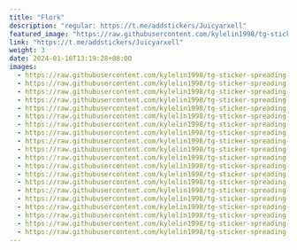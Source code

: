```yaml
---
title: "Flork"
description: "regular: https://t.me/addstickers/Juicyarxell"
featured_image: "https://raw.githubusercontent.com/kylelin1998/tg-sticker-spreading-worldwide-images/main/img/92702904-fb69-435f-99fa-ec197ee5c51d.jpg"
link: "https://t.me/addstickers/Juicyarxell"
weight: 3
date: 2024-01-16T13:19:28+08:00
images:
  - https://raw.githubusercontent.com/kylelin1998/tg-sticker-spreading-worldwide-images/main/img/92702904-fb69-435f-99fa-ec197ee5c51d.jpg
  - https://raw.githubusercontent.com/kylelin1998/tg-sticker-spreading-worldwide-images/main/img/a97fa5eb-a4aa-4a9a-aa36-d75a2c95c942.jpg
  - https://raw.githubusercontent.com/kylelin1998/tg-sticker-spreading-worldwide-images/main/img/dcb1f216-7a95-40f0-9db6-8f9e4482beb5.jpg
  - https://raw.githubusercontent.com/kylelin1998/tg-sticker-spreading-worldwide-images/main/img/3e4fc663-baf7-4765-9a2b-31a2761aad18.jpg
  - https://raw.githubusercontent.com/kylelin1998/tg-sticker-spreading-worldwide-images/main/img/51502c18-0600-4bf6-9b49-15f624a01c97.jpg
  - https://raw.githubusercontent.com/kylelin1998/tg-sticker-spreading-worldwide-images/main/img/9db56bb6-f063-4c9e-82ad-ce5b20baea77.jpg
  - https://raw.githubusercontent.com/kylelin1998/tg-sticker-spreading-worldwide-images/main/img/9be5031b-c8a6-4fd6-a1c7-887a25a771ca.jpg
  - https://raw.githubusercontent.com/kylelin1998/tg-sticker-spreading-worldwide-images/main/img/34ce64de-8cef-4d98-b385-16f958fbfcae.jpg
  - https://raw.githubusercontent.com/kylelin1998/tg-sticker-spreading-worldwide-images/main/img/97a9a015-ddb3-4930-b05d-8b9b2b37b706.jpg
  - https://raw.githubusercontent.com/kylelin1998/tg-sticker-spreading-worldwide-images/main/img/283fb6b6-71ff-41b3-b7be-eafb69a98fcb.jpg
  - https://raw.githubusercontent.com/kylelin1998/tg-sticker-spreading-worldwide-images/main/img/7d86b297-0eb2-440b-aa59-46e656beb1e8.jpg
  - https://raw.githubusercontent.com/kylelin1998/tg-sticker-spreading-worldwide-images/main/img/7d7b9d79-f423-4a02-88b7-dbd99a25421d.jpg
  - https://raw.githubusercontent.com/kylelin1998/tg-sticker-spreading-worldwide-images/main/img/f382a17d-7f67-42bd-84ce-12c36137e739.jpg
  - https://raw.githubusercontent.com/kylelin1998/tg-sticker-spreading-worldwide-images/main/img/bae98e56-2721-4ccf-b5df-9435541b9cf7.jpg
  - https://raw.githubusercontent.com/kylelin1998/tg-sticker-spreading-worldwide-images/main/img/8c249ccc-305b-4ba9-9295-844d558a63b0.jpg
  - https://raw.githubusercontent.com/kylelin1998/tg-sticker-spreading-worldwide-images/main/img/4b5fcfe9-67b0-4fff-993d-56fe9a714338.jpg
  - https://raw.githubusercontent.com/kylelin1998/tg-sticker-spreading-worldwide-images/main/img/e142d376-a58a-4045-8580-45bef183f4f1.jpg
  - https://raw.githubusercontent.com/kylelin1998/tg-sticker-spreading-worldwide-images/main/img/4bb3b5e9-8e3f-48a8-8800-22d38c1bb09a.jpg
  - https://raw.githubusercontent.com/kylelin1998/tg-sticker-spreading-worldwide-images/main/img/ad1056d1-d9fa-44dc-bdd1-c230d884b9b1.jpg
  - https://raw.githubusercontent.com/kylelin1998/tg-sticker-spreading-worldwide-images/main/img/3592b825-3d6b-4a10-8c3f-a80daa6f1c26.jpg
---
```

